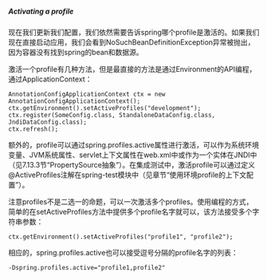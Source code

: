 ##### Activating a profile

现在我们更新我们配置，我们依然需要告诉spring哪个profile是激活的。如果我们现在直接启动应用，我们会看到NoSuchBeanDefinitionException异常被抛出，因为容器没有找到spring的bean和数据源。

激活一个profile有几种方法，但是最直接的方法是通过Environment的API编程，通过ApplicationContext：

```
AnnotationConfigApplicationContext ctx = new AnnotationConfigApplicationContext();
ctx.getEnvironment().setActiveProfiles("development");
ctx.register(SomeConfig.class, StandaloneDataConfig.class, JndiDataConfig.class);
ctx.refresh();
```

额外的，profile可以通过spring.profiles.active属性进行激活，可以作为系统环境变量、JVM系统属性、servlet上下文属性在web.xml中或作为一个实体在JNDI中（见7.13.3节“PropertySource抽象”）。在集成测试中，激活profile可以通过定义@ActiveProfiles注解在spring-test模块中（见章节“使用环境profile的上下文配置”）。

注意profiles不是二选一的命题，可以一次激活多个profiles。使用编程的方式，简单的在setActiveProfiles方法中提供多个profile名字就可以，该方法接受多个字符串参数：

```
ctx.getEnvironment().setActiveProfiles("profile1", "profile2");
```

相应的，spring.profiles.active也可以接受逗号分隔的profile名字的列表：

```
-Dspring.profiles.active="profile1,profile2"
```

